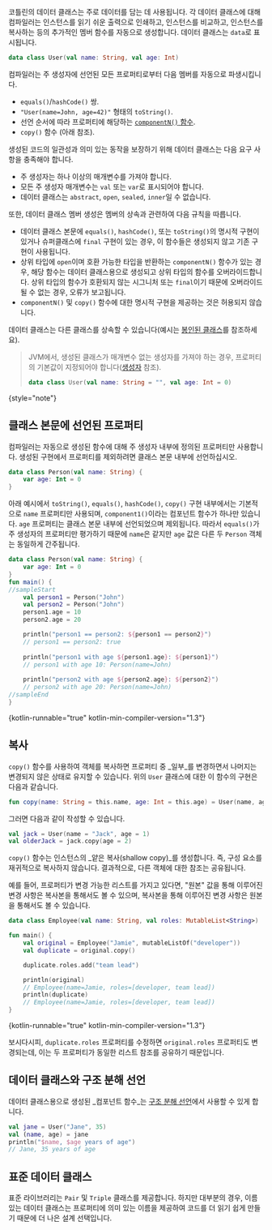 [//]: # (title: 데이터 클래스)

코틀린의 데이터 클래스는 주로 데이터를 담는 데 사용됩니다. 각 데이터 클래스에 대해 컴파일러는 인스턴스를 읽기 쉬운 출력으로 인쇄하고, 인스턴스를 비교하고, 인스턴스를 복사하는 등의 추가적인 멤버 함수를 자동으로 생성합니다.
데이터 클래스는 `data`로 표시됩니다.

```kotlin
data class User(val name: String, val age: Int)
```

컴파일러는 주 생성자에 선언된 모든 프로퍼티로부터 다음 멤버를 자동으로 파생시킵니다.

*   `equals()`/`hashCode()` 쌍.
*   `"User(name=John, age=42)"` 형태의 `toString()`.
*   선언 순서에 따라 프로퍼티에 해당하는 [`componentN()` 함수](destructuring-declarations.md).
*   `copy()` 함수 (아래 참조).

생성된 코드의 일관성과 의미 있는 동작을 보장하기 위해 데이터 클래스는 다음 요구 사항을 충족해야 합니다.

*   주 생성자는 하나 이상의 매개변수를 가져야 합니다.
*   모든 주 생성자 매개변수는 `val` 또는 `var`로 표시되어야 합니다.
*   데이터 클래스는 `abstract`, `open`, `sealed`, `inner`일 수 없습니다.

또한, 데이터 클래스 멤버 생성은 멤버의 상속과 관련하여 다음 규칙을 따릅니다.

*   데이터 클래스 본문에 `equals()`, `hashCode()`, 또는 `toString()`의 명시적 구현이 있거나 슈퍼클래스에 `final` 구현이 있는 경우, 이 함수들은 생성되지 않고 기존 구현이 사용됩니다.
*   상위 타입에 `open`이며 호환 가능한 타입을 반환하는 `componentN()` 함수가 있는 경우, 해당 함수는 데이터 클래스용으로 생성되고 상위 타입의 함수를 오버라이드합니다. 상위 타입의 함수가 호환되지 않는 시그니처 또는 `final`이기 때문에 오버라이드될 수 없는 경우, 오류가 보고됩니다.
*   `componentN()` 및 `copy()` 함수에 대한 명시적 구현을 제공하는 것은 허용되지 않습니다.

데이터 클래스는 다른 클래스를 상속할 수 있습니다(예시는 [봉인된 클래스](sealed-classes.md)를 참조하세요).

> JVM에서, 생성된 클래스가 매개변수 없는 생성자를 가져야 하는 경우, 프로퍼티의 기본값이 지정되어야 합니다([생성자](classes.md#constructors) 참조).
>
> ```kotlin
> data class User(val name: String = "", val age: Int = 0)
> ```
>
{style="note"}

## 클래스 본문에 선언된 프로퍼티

컴파일러는 자동으로 생성된 함수에 대해 주 생성자 내부에 정의된 프로퍼티만 사용합니다. 생성된 구현에서 프로퍼티를 제외하려면 클래스 본문 내부에 선언하십시오.

```kotlin
data class Person(val name: String) {
    var age: Int = 0
}
```

아래 예시에서 `toString()`, `equals()`, `hashCode()`, `copy()` 구현 내부에서는 기본적으로 `name` 프로퍼티만 사용되며, `component1()`이라는 컴포넌트 함수가 하나만 있습니다. `age` 프로퍼티는 클래스 본문 내부에 선언되었으며 제외됩니다.
따라서 `equals()`가 주 생성자의 프로퍼티만 평가하기 때문에 `name`은 같지만 `age` 값은 다른 두 `Person` 객체는 동일하게 간주됩니다.

```kotlin
data class Person(val name: String) {
    var age: Int = 0
}
fun main() {
//sampleStart
    val person1 = Person("John")
    val person2 = Person("John")
    person1.age = 10
    person2.age = 20

    println("person1 == person2: ${person1 == person2}")
    // person1 == person2: true
  
    println("person1 with age ${person1.age}: ${person1}")
    // person1 with age 10: Person(name=John)
  
    println("person2 with age ${person2.age}: ${person2}")
    // person2 with age 20: Person(name=John)
//sampleEnd
}
```
{kotlin-runnable="true" kotlin-min-compiler-version="1.3"}

## 복사

`copy()` 함수를 사용하여 객체를 복사하면 프로퍼티 중 _일부_를 변경하면서 나머지는 변경되지 않은 상태로 유지할 수 있습니다.
위의 `User` 클래스에 대한 이 함수의 구현은 다음과 같습니다.

```kotlin
fun copy(name: String = this.name, age: Int = this.age) = User(name, age)
```

그러면 다음과 같이 작성할 수 있습니다.

```kotlin
val jack = User(name = "Jack", age = 1)
val olderJack = jack.copy(age = 2)
```

`copy()` 함수는 인스턴스의 _얕은 복사(shallow copy)_를 생성합니다. 즉, 구성 요소를 재귀적으로 복사하지 않습니다.
결과적으로, 다른 객체에 대한 참조는 공유됩니다.

예를 들어, 프로퍼티가 변경 가능한 리스트를 가지고 있다면, "원본" 값을 통해 이루어진 변경 사항은 복사본을 통해서도 볼 수 있으며, 복사본을 통해 이루어진 변경 사항은 원본을 통해서도 볼 수 있습니다.

```kotlin
data class Employee(val name: String, val roles: MutableList<String>)

fun main() {
    val original = Employee("Jamie", mutableListOf("developer"))
    val duplicate = original.copy()

    duplicate.roles.add("team lead")

    println(original) 
    // Employee(name=Jamie, roles=[developer, team lead])
    println(duplicate) 
    // Employee(name=Jamie, roles=[developer, team lead])
}
```
{kotlin-runnable="true" kotlin-min-compiler-version="1.3"}

보시다시피, `duplicate.roles` 프로퍼티를 수정하면 `original.roles` 프로퍼티도 변경되는데, 이는 두 프로퍼티가 동일한 리스트 참조를 공유하기 때문입니다.

## 데이터 클래스와 구조 분해 선언

데이터 클래스용으로 생성된 _컴포넌트 함수_는 [구조 분해 선언](destructuring-declarations.md)에서 사용할 수 있게 합니다.

```kotlin
val jane = User("Jane", 35)
val (name, age) = jane
println("$name, $age years of age") 
// Jane, 35 years of age
```

## 표준 데이터 클래스

표준 라이브러리는 `Pair` 및 `Triple` 클래스를 제공합니다. 하지만 대부분의 경우, 이름 있는 데이터 클래스는 프로퍼티에 의미 있는 이름을 제공하여 코드를 더 읽기 쉽게 만들기 때문에 더 나은 설계 선택입니다.